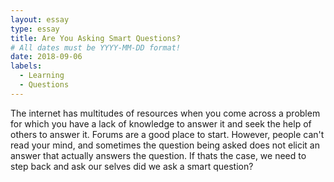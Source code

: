 ```yaml
---
layout: essay
type: essay
title: Are You Asking Smart Questions?
# All dates must be YYYY-MM-DD format!
date: 2018-09-06
labels:
  - Learning
  - Questions
---
```


The internet has multitudes of resources when you come across a problem for which you have a lack of knowledge to answer it and seek the help of others to answer it. Forums are a good place to start. However, people can't read your mind, and sometimes the question being asked does not elicit an answer that actually answers the question. If thats the case, we need to step back and ask our selves did we ask a smart question? 
